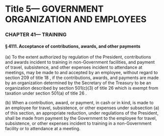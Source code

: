 
# Title 5— GOVERNMENT ORGANIZATION AND EMPLOYEES
### CHAPTER 41— TRAINING
#### § 4111. Acceptance of contributions, awards, and other payments

(a) To the extent authorized by regulation of the President, contributions and awards incident to training in non-Government facilities, and payment of travel, subsistence, and other expenses incident to attendance at meetings, may be made to and accepted by an employee, without regard to section 209 of title 18 , if the contributions, awards, and payments are made by an organization determined by the Secretary of the Treasury to be an organization described by section 501(c)(3) of title 26 which is exempt from taxation under section 501(a) of title 26 .

(b) When a contribution, award, or payment, in cash or in kind, is made to an employee for travel, subsistence, or other expenses under subsection (a) of this section, an appropriate reduction, under regulations of the President, shall be made from payment by the Government to the employee for travel, subsistence, or other expenses incident to training in a non-Government facility or to attendance at a meeting.
